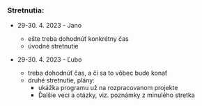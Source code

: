 ### Stretnutia:
- 29-30. 4. 2023 - Jano
    - ešte treba dohodnúť konkrétny čas
    - úvodné stretnutie

- 29-30. 4. 2023 - Ľubo
    - treba dohodnúť čas, a či sa to vôbec bude konať
    - druhé stretnutie, plány:
        - ukážka programu už na rozpracovanom projekte
        - Ďalšie veci a otázky, viz. poznámky z minulého stretka